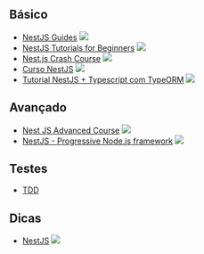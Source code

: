 ## Básico 

* [NestJS Guides](https://www.youtube.com/playlist?list=PLnsTzQ998QGQRY_8SaeMyd3_RuLyegJyx)  ![](https://geps.dev/progress/0)
* [NestJS Tutorials for Beginners](https://www.youtube.com/playlist?list=PL0Zuz27SZ-6MexSAh5x1R3rU6Mg2zYBVr)  ![](https://geps.dev/progress/0)
* [Nest.js Crash Course](https://www.youtube.com/playlist?list=PL4cUxeGkcC9g8YFseGdkyj9RH9kVs_cMr)  ![](https://geps.dev/progress/0)
* [Curso NestJS](https://www.youtube.com/playlist?list=PLhqYZdo-g9iR9AcfOxiU_6TQE2M5lY1ZT)  ![](https://geps.dev/progress/0)
* [Tutorial NestJS + Typescript com TypeORM](https://www.youtube.com/playlist?list=PLpcf8hdkpCYseV2ctwAhE4dY-AQ7v5D9S)  ![](https://geps.dev/progress/0)

## Avançado

* [Nest JS Advanced Course](https://www.youtube.com/playlist?list=PLT5Jhb7lgSBO9QxATpVy0xyiMyn1fSCCx) ![](https://geps.dev/progress/0)
* [NestJS - Progressive Node.js framework](https://www.youtube.com/playlist?list=PLMYF6NkLrdN_5_pwGSQt2OXLDMMXpeotD) ![](https://geps.dev/progress/0)

## Testes

* [TDD](https://www.youtube.com/watch?v=vN7kbukATzE)

## Dicas

* [NestJS](https://www.youtube.com/playlist?list=PLlaDAvA2MhR2jb8zavu6I-w1BA878aHcB) ![](https://geps.dev/progress/0)

